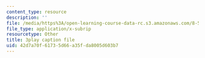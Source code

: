 ```yaml
---
content_type: resource
description: ''
file: /media/https%3A/open-learning-course-data-rc.s3.amazonaws.com/8-591j-systems-biology-fall-2014/42d7a70f61735d66a35fda8005d603b7_WTesORG5H-A.vtt
file_type: application/x-subrip
resourcetype: Other
title: 3play caption file
uid: 42d7a70f-6173-5d66-a35f-da8005d603b7
---
```


